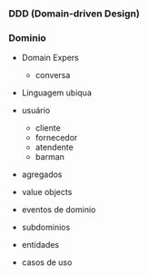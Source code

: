 
### DDD (Domain-driven Design)

### Dominio

- Domain Expers
    - conversa

- Linguagem ubiqua

- usuário
    - cliente
    - fornecedor
    - atendente
    - barman

- agregados
- value objects
- eventos de dominio
- subdominios
- entidades
- casos de uso
